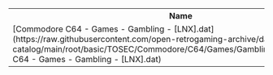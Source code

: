 <table>
<tr><th>Name</th><th>Size</th></tr>
<tr><td>
[Commodore C64 - Games - Gambling - [LNX].dat](https://raw.githubusercontent.com/open-retrogaming-archive/dat-catalog/main/root/basic/TOSEC/Commodore/C64/Games/Gambling/[LNX]/Commodore C64 - Games - Gambling - [LNX].dat)
</td><td>14721</td></tr>
</table>
